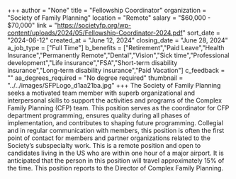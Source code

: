 +++
author = "None"
title = "Fellowship Coordinator"
organization = "Society of Family Planning"
location = "Remote"
salary = "$60,000 - $70,000"
link = "https://societyfp.org/wp-content/uploads/2024/05/Fellowship-Coordinator-2024.pdf"
sort_date = "2024-06-12"
created_at = "June 12, 2024"
closing_date = "June 28, 2024"
a_job_type = ["Full Time"]
b_benefits = ["Retirement","Paid Leave","Health Insurance","Permanently Remote","Dental","Vision","Sick time","Professional development","Life insurance","FSA","Short-term disability insurance","Long-term disability insurance","Paid Vacation"]
c_feedback = ""
aa_degrees_required = "No degree required"
thumbnail = "../../images/SFPLogo_d1aa21ba.jpg"
+++
The Society of Family Planning seeks a motivated team member with superb organizational and interpersonal skills to support the activities and programs of the Complex Family Planning (CFP) team. This position serves as the coordinator for CFP department programming, ensures quality during all phases of implementation, and contributes to shaping future programming. Collegial and in regular communication with members, this position is often the first point of contact for members and partner organizations related to the Society’s subspecialty work. This is a remote position and open to candidates living in the US who are within one hour of a major airport. It is anticipated that the person in this position will travel approximately 15% of the time. This position reports to the Director of Complex Family Planning.